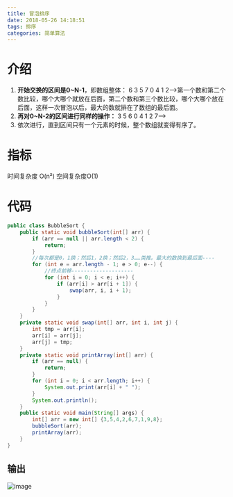 ```yaml
---
title: 冒泡排序
date: 2018-05-26 14:18:51
tags: 排序
categories: 简单算法 
---
```

# 介绍
1.   **开始交换的区间是0~N-1**，即数组整体：
6 3 5 7 0 4 1 2—>第一个数和第二个数比较，哪个大哪个就放在后面，第二个数和第三个数比较，哪个大哪个放在后面，这样一次冒泡以后，最大的数就排在了数组的最后面。
2. **再对0~N-2的区间进行同样的操作：**
3 5 6 0 4 1 2 7—>
3. 依次进行，直到区间只有一个元素的时候，整个数组就变得有序了。
<!-- more -->

#  指标
时间复杂度 O(n²)
空间复杂度O(1)

# 代码

```java
public class BubbleSort {
	public static void bubbleSort(int[] arr) {
		if (arr == null || arr.length < 2) {
			return;
		}
		//每次都是0，1换；然后1，2换；然后2，3……类推。最大的数换到最后面----
		for (int e = arr.length - 1; e > 0; e--) {
			//终点前移--------------------
			for (int i = 0; i < e; i++) {
				if (arr[i] > arr[i + 1]) {
					swap(arr, i, i + 1);
				}
			}
		}
	}
	private static void swap(int[] arr, int i, int j) {
		int tmp = arr[i];
		arr[i] = arr[j];
		arr[j] = tmp;
	}
	private static void printArray(int[] arr) {
		if (arr == null) {
			return;
		}
		for (int i = 0; i < arr.length; i++) {
			System.out.print(arr[i] + " ");
		}
		System.out.println();
	}
	public static void main(String[] args) {
		int[] arr = new int[] {3,5,4,2,6,7,1,9,8};
		bubbleSort(arr);
		printArray(arr);
	}
}
```

## 输出
![image](http://upload-images.jianshu.io/upload_images/11861611-aea485d1e9c40e69.jpg?imageMogr2/auto-orient/strip%7CimageView2/2/w/1240)